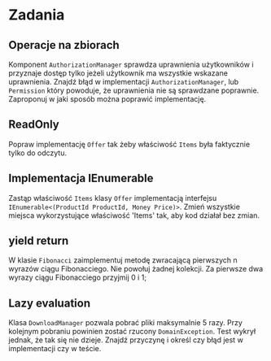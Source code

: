 # Zadania

## Operacje na zbiorach
Komponent `AuthorizationManager` sprawdza uprawnienia użytkowników i przyznaje dostęp tylko jeżeli użytkownik ma wszystkie wskazane uprawnienia.
Znajdź błąd w implementacji `AuthorizationManager`, lub `Permission` który powoduje, że uprawnienia nie są sprawdzane poprawnie. 
Zaproponuj w jaki sposób można poprawić implementację.

## ReadOnly
Popraw implementację `Offer` tak żeby właściwość `Items` była faktycznie tylko do odczytu.

## Implementacja IEnumerable
Zastąp właściwość `Items` klasy `Offer` implementacją interfejsu `IEnumerable<(ProductId ProductId, Money Price)>`.
Zmień wszystkie miejsca wykorzystujące właściwość 'Items' tak, aby kod działał bez zmian.

## yield return
W klasie `Fibonacci` zaimplementuj metodę zwracającą pierwszych n wyrazów ciągu Fibonacciego.
Nie powołuj żadnej kolekcji.
Za pierwsze dwa wyrazy ciągu Fibonacciego przyjmij 0 i 1;

## Lazy evaluation
Klasa `DownloadManager` pozwala pobrać pliki maksymalnie 5 razy. Przy kolejnym pobraniu powinien zostać rzucony `DomainException`.
Test wykrył jednak, że tak się nie dzieje. Znajdź przyczynę i określ czy błąd jest w implementacji czy w teście.